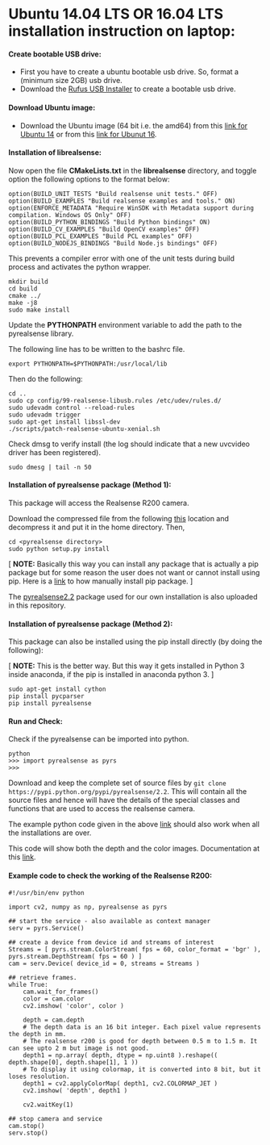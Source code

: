 # Ubuntu 14.04 LTS OR 16.04 LTS installation instruction on laptop:

#### Create bootable USB drive:
* First you have to create a ubuntu bootable usb drive. So, format a (minimum size 2GB) usb drive.
* Download the [Rufus USB Installer](https://rufus.akeo.ie/downloads/rufus-2.12.exe) to create a bootable usb drive.

#### Download Ubuntu image:
* Download the Ubuntu image (64 bit i.e. the amd64) from this [link for Ubuntu 14](http://releases.ubuntu.com/14.04/) or from this [link for Ubunut 16](http://releases.ubuntu.com/16.04/).

#### Installation of librealsense:

Now open the file **CMakeLists.txt** in the **librealsense** directory, and toggle option the following options to the format below:

```
option(BUILD_UNIT_TESTS "Build realsense unit tests." OFF)
option(BUILD_EXAMPLES "Build realsense examples and tools." ON)
option(ENFORCE_METADATA "Require WinSDK with Metadata support during compilation. Windows OS Only" OFF)
option(BUILD_PYTHON_BINDINGS "Build Python bindings" ON)
option(BUILD_CV_EXAMPLES "Build OpenCV examples" OFF)
option(BUILD_PCL_EXAMPLES "Build PCL examples" OFF)
option(BUILD_NODEJS_BINDINGS "Build Node.js bindings" OFF)
```

This prevents a compiler error with one of the unit tests during build process and activates the python wrapper.

```
mkdir build
cd build
cmake ../
make -j8 
sudo make install 
```

Update the **PYTHONPATH** environment variable to add the path to the pyrealsense library.

The following line has to be written to the bashrc file.
```
export PYTHONPATH=$PYTHONPATH:/usr/local/lib
```

Then do the following:

```
cd ..
sudo cp config/99-realsense-libusb.rules /etc/udev/rules.d/ 
sudo udevadm control --reload-rules 
sudo udevadm trigger 
sudo apt-get install libssl-dev 
./scripts/patch-realsense-ubuntu-xenial.sh 
```

Check dmsg to verify install (the log should indicate that a new uvcvideo driver has been registered).

```
sudo dmesg | tail -n 50 
```

#### Installation of pyrealsense package (Method 1):

This package will access the Realsense R200 camera.

Download the compressed file from the following [this](https://pypi.python.org/pypi/pyrealsense/2.2) location and decompress it and put it in the home directory.
Then, 

```
cd <pyrealsense directory>
sudo python setup.py install
```

[ **NOTE:** Basically this way you can install any package that is actually a pip package but for some reason the user does not want or cannot install using pip.
Here is a [link](https://stackoverflow.com/questions/13270877/how-to-manually-install-a-pypi-module-without-pip-easy-install) to how manually install pip package. ]

The [pyrealsense2.2](pyrealsense-2.2.tar.gz) package used for our own installation is also uploaded in this repository.

#### Installation of pyrealsense package (Method 2):

This package can also be installed using the pip install directly (by doing the following):

[ **NOTE:** This is the better way. But this way it gets installed in Python 3 inside anaconda, if the pip is installed in anaconda python 3. ]

```
sudo apt-get install cython
pip install pycparser
pip install pyrealsense
```

#### Run and Check:
Check if the pyrealsense can be imported into python.

```
python
>>> import pyrealsense as pyrs
>>>
```

Download and keep the complete set of source files by `git clone https://pypi.python.org/pypi/pyrealsense/2.2`.
This will contain all the source files and hence will have the details of the special classes and functions that are used to access the realsense camera. 

The example python code given in the above [link](https://pypi.python.org/pypi/pyrealsense/2.2) should also work when all the installations are over.

This code will show both the depth and the color images.
Documentation at this [link](http://pyrealsense.readthedocs.io/en/master/pyrealsense.html#module-pyrealsense.core).

#### Example code to check the working of the Realsense R200:

```
#!/usr/bin/env python

import cv2, numpy as np, pyrealsense as pyrs

## start the service - also available as context manager
serv = pyrs.Service()

## create a device from device id and streams of interest
Streams = [ pyrs.stream.ColorStream( fps = 60, color_format = 'bgr' ), pyrs.stream.DepthStream( fps = 60 ) ]
cam = serv.Device( device_id = 0, streams = Streams )

## retrieve frames.
while True:
    cam.wait_for_frames()
    color = cam.color
    cv2.imshow( 'color', color )
    
    depth = cam.depth   
    # The depth data is an 16 bit integer. Each pixel value represents the depth in mm. 
    # The realsense r200 is good for depth between 0.5 m to 1.5 m. It can see upto 2 m but image is not good.
    depth1 = np.array( depth, dtype = np.uint8 ).reshape(( depth.shape[0], depth.shape[1], 1 ))     
    # To display it using colormap, it is converted into 8 bit, but it loses resolution.
    depth1 = cv2.applyColorMap( depth1, cv2.COLORMAP_JET )
    cv2.imshow( 'depth', depth1 )
    
    cv2.waitKey(1)

## stop camera and service
cam.stop()
serv.stop()

```


